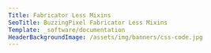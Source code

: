 ```yaml
---
Title: Fabricator Less Mixins
SeoTitle: BuzzingPixel Fabricator Less Mixins
Template: _software/documentation
HeaderBackgroundImage: /assets/img/banners/css-code.jpg
---
```

